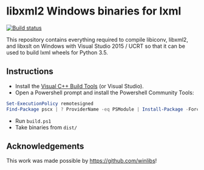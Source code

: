 # libxml2 Windows binaries for lxml

[![Build status](https://ci.appveyor.com/api/projects/status/cc6q3nrosjul2sgl?svg=true)](https://ci.appveyor.com/project/mhils/libxml2-win-binaries)

This repository contains everything required to compile libiconv, libxml2, and libxslt on Windows with Visual Studio 2015 / UCRT so that it can be used to build lxml wheels for Python 3.5.

## Instructions

- Install the [Visual C++ Build Tools](http://landinghub.visualstudio.com/visual-cpp-build-tools) (or Visual Studio).
- Open a Powershell prompt and install the Powershell Community Tools: 
```powershell
Set-ExecutionPolicy remotesigned
Find-Package pscx | ? ProviderName -eq PSModule | Install-Package -Force
```
- Run `build.ps1`
- Take binaries from `dist/`

## Acknowledgements

This work was made possible by https://github.com/winlibs!
